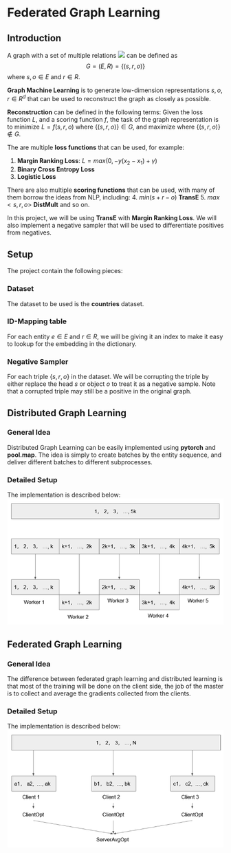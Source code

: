 # Federated Graph Learning
## Introduction
A graph with a set of multiple relations <img src="https://render.githubusercontent.com/render/math?math=R"> can be defined as $$G = (E, R) = \{(s,r,o)\}$$ where $s,o \in E$ and $r \in R$. 


**Graph Machine Learning** is to generate low-dimension representations $s,o,r \in R^d$ that can be used to reconstruct the graph as closely as possible. 

**Reconstruction** can be defined in the following terms: Given the loss function $L$, and a scoring function $f$, the task of the graph representation is to minimize $L=f(s,r,o)$ where $\{(s,r,o)\} \in G$, and maximize where $\{(s,r,o)\} \notin G$. 

The are multiple **loss functions** that can be used, for example:
1. **Margin Ranking Loss**: $L = max(0, -y (x_2 - x_1 ) + \gamma)$
2. **Binary Cross Entropy Loss**
3. **Logistic Loss**

There are also multiple **scoring functions** that can be used, with many of them borrow the ideas from NLP, including:
4. $min (s + r - o)$ **TransE**
5. $max <s,r,o>$ **DistMult**
and so on.

In this project, we will be using **TransE** with **Margin Ranking Loss**. We will also implement a negative sampler that will be used to differentiate positives from negatives.

## Setup
The project contain the following pieces:
### Dataset
The dataset to be used is the **countries** dataset.
### ID-Mapping table
For each entity $e \in E$ and $r \in R$, we will be giving it an index to make it easy to lookup for the embedding in the dictionary.
### Negative Sampler
For each triple $\{s,r,o\}$ in the dataset. We will be corrupting the triple by either replace the head $s$ or object $o$ to treat it as a negative sample. Note that a corrupted triple may still be a positive in the original graph.

## Distributed Graph Learning
### General Idea
Distributed Graph Learning can be easily implemented using **pytorch** and **pool.map**. The idea is simply to create batches by the entity sequence, and deliver different batches to different subprocesses. 
### Detailed Setup
The implementation is described below:![enter image description here](https://github.com/Otamio/FederatedGraphLearning/blob/main/rsc/1.PNG)
## Federated Graph Learning
### General Idea
The difference between federated graph learning and distributed learning is that most of the training will be done on the client side, the job of the master is to collect and average the gradients collected from the clients.
### Detailed Setup
The implementation is described below:
![enter image description here](https://github.com/Otamio/FederatedGraphLearning/blob/main/rsc/2.PNG)
